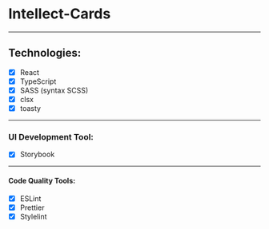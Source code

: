 # Intellect-Cards

---
## Technologies:
- [x] React
- [x] TypeScript
- [x] SASS (syntax SCSS)
- [x] clsx
- [x] toasty
---
### UI Development Tool:
- [x] Storybook
---
#### Code Quality Tools:
- [x] ESLint
- [x] Prettier
- [x] Stylelint